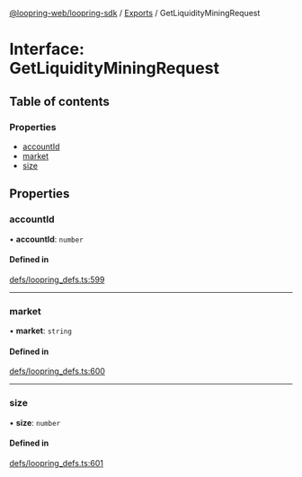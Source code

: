 [@loopring-web/loopring-sdk](../README.md) / [Exports](../modules.md) / GetLiquidityMiningRequest

# Interface: GetLiquidityMiningRequest

## Table of contents

### Properties

- [accountId](GetLiquidityMiningRequest.md#accountid)
- [market](GetLiquidityMiningRequest.md#market)
- [size](GetLiquidityMiningRequest.md#size)

## Properties

### accountId

• **accountId**: `number`

#### Defined in

[defs/loopring_defs.ts:599](https://github.com/Loopring/loopring_sdk/blob/9d83b66/src/defs/loopring_defs.ts#L599)

___

### market

• **market**: `string`

#### Defined in

[defs/loopring_defs.ts:600](https://github.com/Loopring/loopring_sdk/blob/9d83b66/src/defs/loopring_defs.ts#L600)

___

### size

• **size**: `number`

#### Defined in

[defs/loopring_defs.ts:601](https://github.com/Loopring/loopring_sdk/blob/9d83b66/src/defs/loopring_defs.ts#L601)
